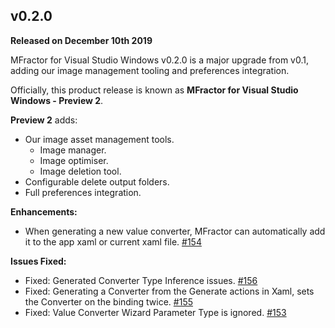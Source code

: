 ## v0.2.0
**Released on December 10th 2019**

MFractor for Visual Studio Windows v0.2.0 is a major upgrade from v0.1, adding our image management tooling and preferences integration.

Officially, this product release is known as **MFractor for Visual Studio Windows - Preview 2**.

**Preview 2** adds:

  * Our image asset management tools.
    * Image manager.
    * Image optimiser.
    * Image deletion tool.
  * Configurable delete output folders.
  * Full preferences integration.

**Enhancements:**

 * When generating a new value converter, MFractor can automatically add it to the app xaml or current xaml file. [#154](https://github.com/mfractor/mfractor-feedback/issues/154)

**Issues Fixed:**

 * Fixed: Generated Converter Type Inference issues. [#156](https://github.com/mfractor/mfractor-feedback/issues/156)
 * Fixed: Generating a Converter from the Generate actions in Xaml, sets the Converter on the binding twice. [#155](https://github.com/mfractor/mfractor-feedback/issues/155)
 * Fixed: Value Converter Wizard Parameter Type is ignored. [#153](https://github.com/mfractor/mfractor-feedback/issues/153)
